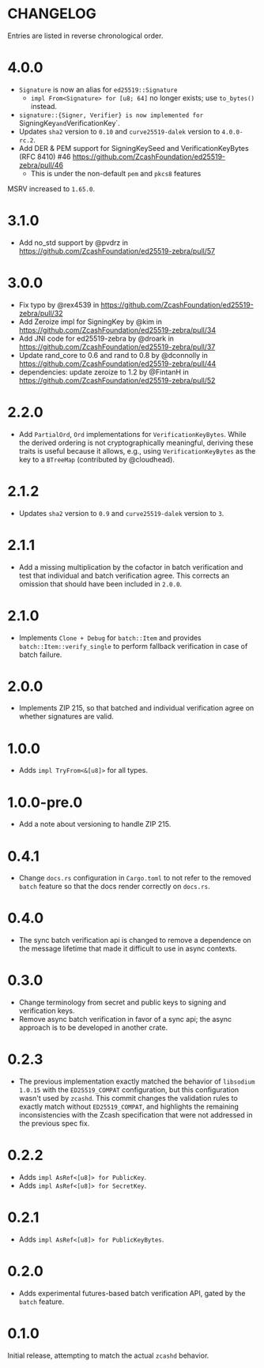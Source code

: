 # CHANGELOG

Entries are listed in reverse chronological order.

# 4.0.0

* `Signature` is now an alias for `ed25519::Signature`
  * `impl From<Signature> for [u8; 64]` no longer exists; use `to_bytes()` instead.
* `signature::{Signer, Verifier} is now implemented for  `SigningKey` and `VerificationKey`.
* Updates `sha2` version to `0.10` and `curve25519-dalek` version to `4.0.0-rc.2`.
* Add DER & PEM support for SigningKeySeed and VerificationKeyBytes (RFC 8410) #46 https://github.com/ZcashFoundation/ed25519-zebra/pull/46
  * This is under the non-default `pem` and `pkcs8` features

MSRV increased to `1.65.0`.

# 3.1.0

* Add no_std support by @pvdrz in https://github.com/ZcashFoundation/ed25519-zebra/pull/57

# 3.0.0

* Fix typo by @rex4539 in https://github.com/ZcashFoundation/ed25519-zebra/pull/32
* Add Zeroize impl for SigningKey by @kim in https://github.com/ZcashFoundation/ed25519-zebra/pull/34
* Add JNI code for ed25519-zebra by @droark in https://github.com/ZcashFoundation/ed25519-zebra/pull/37
* Update rand_core to 0.6 and rand to 0.8 by @dconnolly in https://github.com/ZcashFoundation/ed25519-zebra/pull/44
* dependencies: update zeroize to 1.2 by @FintanH in https://github.com/ZcashFoundation/ed25519-zebra/pull/52

# 2.2.0

* Add `PartialOrd`, `Ord` implementations for `VerificationKeyBytes`.  While
  the derived ordering is not cryptographically meaningful, deriving these
  traits is useful because it allows, e.g., using `VerificationKeyBytes` as the
  key to a `BTreeMap` (contributed by @cloudhead).

# 2.1.2

* Updates `sha2` version to `0.9` and `curve25519-dalek` version to `3`.

# 2.1.1

* Add a missing multiplication by the cofactor in batch verification and test
  that individual and batch verification agree.  This corrects an omission that
  should have been included in `2.0.0`.

# 2.1.0

* Implements `Clone + Debug` for `batch::Item` and provides
  `batch::Item::verify_single` to perform fallback verification in case
  of batch failure.

# 2.0.0

* Implements ZIP 215, so that batched and individual verification
  agree on whether signatures are valid.

# 1.0.0

* Adds `impl TryFrom<&[u8]>` for all types.

# 1.0.0-pre.0

* Add a note about versioning to handle ZIP 215.

# 0.4.1

* Change `docs.rs` configuration in `Cargo.toml` to not refer to the removed
  `batch` feature so that the docs render correctly on `docs.rs`.

# 0.4.0

* The sync batch verification api is changed to remove a dependence on the
  message lifetime that made it difficult to use in async contexts.

# 0.3.0

* Change terminology from secret and public keys to signing and verification
  keys.
* Remove async batch verification in favor of a sync api; the async approach is
  to be developed in another crate.

# 0.2.3

* The previous implementation exactly matched the behavior of `libsodium`
  `1.0.15` with the `ED25519_COMPAT` configuration, but this configuration
  wasn't used by `zcashd`. This commit changes the validation rules to exactly
  match without `ED25519_COMPAT`, and highlights the remaining inconsistencies
  with the Zcash specification that were not addressed in the previous spec
  fix.

# 0.2.2

* Adds `impl AsRef<[u8]> for PublicKey`.
* Adds `impl AsRef<[u8]> for SecretKey`.

# 0.2.1

* Adds `impl AsRef<[u8]> for PublicKeyBytes`.

# 0.2.0

* Adds experimental futures-based batch verification API, gated by the `batch` feature.

# 0.1.0

Initial release, attempting to match the actual `zcashd` behavior.
